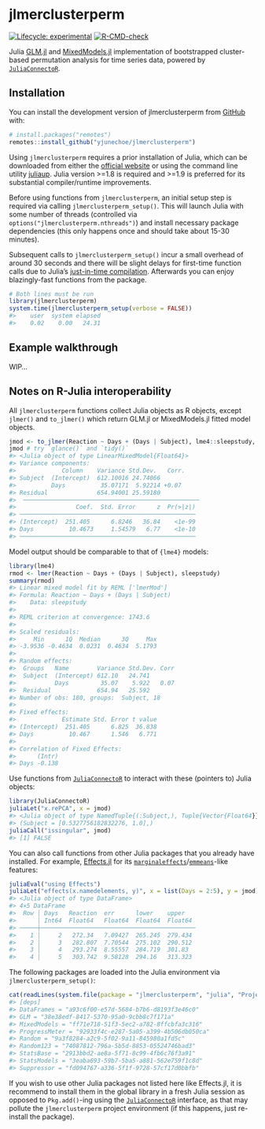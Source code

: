 
<!-- README.md is generated from README.Rmd. Please edit that file -->

# jlmerclusterperm

<!-- badges: start -->

[![Lifecycle:
experimental](https://img.shields.io/badge/lifecycle-experimental-orange.svg)](https://lifecycle.r-lib.org/articles/stages.html#experimental)
[![R-CMD-check](https://github.com/yjunechoe/jlmerclusterperm/actions/workflows/R-CMD-check.yaml/badge.svg)](https://github.com/yjunechoe/jlmerclusterperm/actions/workflows/R-CMD-check.yaml)
<!-- badges: end -->

Julia [GLM.jl](https://github.com/JuliaStats/GLM.jl) and
[MixedModels.jl](https://github.com/JuliaStats/MixedModels.jl)
implementation of bootstrapped cluster-based permutation analysis for
time series data, powered by
[`JuliaConnectoR`](https://github.com/stefan-m-lenz/JuliaConnectoR).

## Installation

You can install the development version of jlmerclusterperm from
[GitHub](https://github.com/yjunechoe/jlmerclusterperm) with:

``` r
# install.packages("remotes")
remotes::install_github("yjunechoe/jlmerclusterperm")
```

Using `jlmerclusterperm` requires a prior installation of Julia, which
can be downloaded from either the [official
website](https://julialang.org/) or using the command line utility
[juliaup](https://github.com/JuliaLang/juliaup). Julia version \>=1.8 is
required and \>=1.9 is preferred for its substantial compiler/runtime
improvements.

Before using functions from `jlmerclusterperm`, an initial setup step is
required via calling `jlmerclusterperm_setup()`. This will launch Julia
with some number of threads (controlled via
`options("jlmerclusterperm.nthreads")`) and install necessary package
dependencies (this only happens once and should take about 15-30
minutes).

Subsequent calls to `jlmerclusterperm_setup()` incur a small overhead of
around 30 seconds and there will be slight delays for first-time
function calls due to Julia’s [just-in-time
compilation](https://docs.julialang.org/en/v1/). Afterwards you can
enjoy blazingly-fast functions from the package.

``` r
# Both lines must be run
library(jlmerclusterperm)
system.time(jlmerclusterperm_setup(verbose = FALSE))
#>    user  system elapsed 
#>    0.02    0.00   24.31
```

## Example walkthrough

WIP…

## Notes on R-Julia interoperability

All `jlmerclusterperm` functions collect Julia objects as R objects,
except `jlmer()` and `to_jlmer()` which return GLM.jl or MixedModels.jl
fitted model objects.

``` r
jmod <- to_jlmer(Reaction ~ Days + (Days | Subject), lme4::sleepstudy, REML = TRUE)
jmod # try `glance()` and `tidy()`
#> <Julia object of type LinearMixedModel{Float64}>
#> Variance components:
#>             Column    Variance Std.Dev.   Corr.
#> Subject  (Intercept)  612.10016 24.74066
#>          Days          35.07171  5.92214 +0.07
#> Residual              654.94001 25.59180
#>  ──────────────────────────────────────────────────
#>                 Coef.  Std. Error      z  Pr(>|z|)
#> ──────────────────────────────────────────────────
#> (Intercept)  251.405      6.8246   36.84    <1e-99
#> Days          10.4673     1.54579   6.77    <1e-10
#> ──────────────────────────────────────────────────
```

Model output should be comparable to that of `{lme4}` models:

``` r
library(lme4)
rmod <- lmer(Reaction ~ Days + (Days | Subject), sleepstudy)
summary(rmod)
#> Linear mixed model fit by REML ['lmerMod']
#> Formula: Reaction ~ Days + (Days | Subject)
#>    Data: sleepstudy
#> 
#> REML criterion at convergence: 1743.6
#> 
#> Scaled residuals: 
#>     Min      1Q  Median      3Q     Max 
#> -3.9536 -0.4634  0.0231  0.4634  5.1793 
#> 
#> Random effects:
#>  Groups   Name        Variance Std.Dev. Corr
#>  Subject  (Intercept) 612.10   24.741       
#>           Days         35.07    5.922   0.07
#>  Residual             654.94   25.592       
#> Number of obs: 180, groups:  Subject, 18
#> 
#> Fixed effects:
#>             Estimate Std. Error t value
#> (Intercept)  251.405      6.825  36.838
#> Days          10.467      1.546   6.771
#> 
#> Correlation of Fixed Effects:
#>      (Intr)
#> Days -0.138
```

Use functions from
[`JuliaConnectoR`](https://github.com/stefan-m-lenz/JuliaConnectoR) to
interact with these (pointers to) Julia objects:

``` r
library(JuliaConnectoR)
juliaLet("x.rePCA", x = jmod)
#> <Julia object of type NamedTuple{(:Subject,), Tuple{Vector{Float64}}}>
#> (Subject = [0.5327756182832276, 1.0],)
juliaCall("issingular", jmod)
#> [1] FALSE
```

You can also call functions from other Julia packages that you already
have installed. For example,
[Effects.jl](https://github.com/beacon-biosignals/Effects.jl) for its
[`marginaleffects`](https://github.com/vincentarelbundock/marginaleffects)/[`emmeans`](https://github.com/rvlenth/emmeans)-like
features:

``` r
juliaEval("using Effects")
juliaLet("effects(x.namedelements, y)", x = list(Days = 2:5), y = jmod)
#> <Julia object of type DataFrame>
#> 4×5 DataFrame
#>  Row │ Days   Reaction  err      lower    upper
#>      │ Int64  Float64   Float64  Float64  Float64
#> ─────┼────────────────────────────────────────────
#>    1 │     2   272.34   7.09427  265.245  279.434
#>    2 │     3   282.807  7.70544  275.102  290.512
#>    3 │     4   293.274  8.55557  284.719  301.83
#>    4 │     5   303.742  9.58128  294.16   313.323
```

The following packages are loaded into the Julia environment via
`jlmerclusterperm_setup()`:

``` r
cat(readLines(system.file(package = "jlmerclusterperm", "julia", "Project.toml")), sep = "\n")
#> [deps]
#> DataFrames = "a93c6f00-e57d-5684-b7b6-d8193f3e46c0"
#> GLM = "38e38edf-8417-5370-95a0-9cbb8c7f171a"
#> MixedModels = "ff71e718-51f3-5ec2-a782-8ffcbfa3c316"
#> ProgressMeter = "92933f4c-e287-5a05-a399-4b506db050ca"
#> Random = "9a3f8284-a2c9-5f02-9a11-845980a1fd5c"
#> Random123 = "74087812-796a-5b5d-8853-05524746bad3"
#> StatsBase = "2913bbd2-ae8a-5f71-8c99-4fb6c76f3a91"
#> StatsModels = "3eaba693-59b7-5ba5-a881-562e759f1c8d"
#> Suppressor = "fd094767-a336-5f1f-9728-57cf17d0bbfb"
```

If you wish to use other Julia packages not listed here like Effects.jl,
it is recommend to install them in the global library in a fresh Julia
session as opposed to `Pkg.add()`-ing using the
[`JuliaConnectoR`](https://github.com/stefan-m-lenz/JuliaConnectoR)
interface, as that may pollute the `jlmerclusterperm` project
environment (if this happens, just re-install the package).
